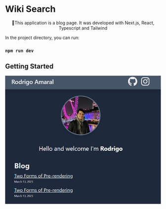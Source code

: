 # Wiki Search

<p align="center">🚀This application is a blog page. It was developed with Next.js, React, Typescript and Tailwind </p>

In the project directory, you can run:
### `npm run dev`

## Getting Started
![Alt text](image.png)